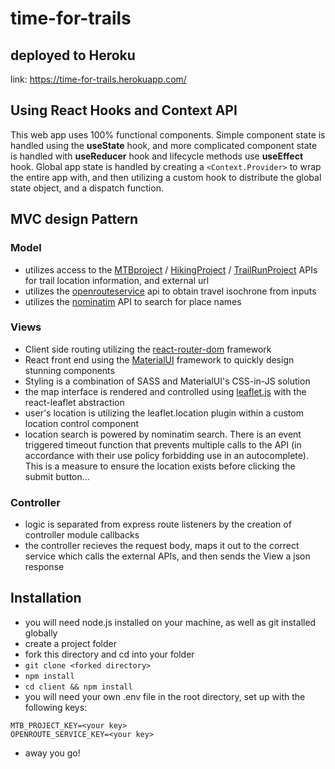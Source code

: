 # time-for-trails

## deployed to Heroku

link: https://time-for-trails.herokuapp.com/

## Using React Hooks and Context API

This web app uses 100% functional components. Simple component state is handled using the **useState** hook, and more complicated component state is handled with **useReducer** hook and lifecycle methods use **useEffect** hook. Global app state is handled by creating a ```<Context.Provider>``` to wrap the entire app with, and then utilizing a custom hook to distribute the global state object, and a dispatch function. 

## MVC design Pattern

### Model

- utilizes access to the [MTBproject](https://www.mtbproject.com/data) / [HikingProject](https://www.hikingproject.com/data) / [TrailRunProject](https://www.trailrunproject.com/data) APIs for trail location information, and external url
- utilizes the [openrouteservice](https://openrouteservice.org/) api to obtain travel isochrone from inputs
- utilizes the [nominatim](https://nominatim.openstreetmap.org/) API to search for place names 

### Views

- Client side routing utilizing the [react-router-dom]() framework
- React front end using the [MaterialUI](https://material-ui.com/) framework to quickly design stunning components
- Styling is a combination of SASS and MaterialUI's CSS-in-JS solution
- the map interface is rendered and controlled using [leaflet.js](https://leafletjs.com/) with the react-leaflet abstraction
- user's location is utilizing the leaflet.location plugin within a custom location control component
- location search is powered by nominatim search.  There is an event triggered timeout function that prevents multiple calls to the API (in accordance with their use policy forbidding use in an autocomplete). This is a measure to ensure the location exists before clicking the submit button...

### Controller

- logic is separated from express route listeners by the creation of controller module callbacks
- the controller recieves the request body, maps it out to the correct service which calls the external APIs, and then sends the View a json response

## Installation

- you will need node.js installed on your machine, as well as git installed globally
- create a project folder
- fork this directory and cd into your folder
- ```git clone <forked directory>```
- ```npm install```
- ```cd client && npm install```
- you will need your own .env file in the root directory, set up with the following keys:
```
MTB_PROJECT_KEY=<your key>
OPENROUTE_SERVICE_KEY=<your key>
```
- away you go!

